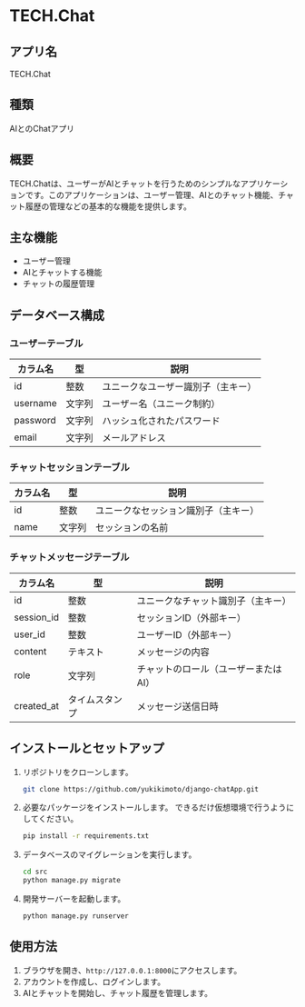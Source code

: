 # TECH.Chat

## アプリ名

TECH.Chat

## 種類

AIとのChatアプリ

## 概要

TECH.Chatは、ユーザーがAIとチャットを行うためのシンプルなアプリケーションです。このアプリケーションは、ユーザー管理、AIとのチャット機能、チャット履歴の管理などの基本的な機能を提供します。

## 主な機能

- ユーザー管理
- AIとチャットする機能
- チャットの履歴管理

## データベース構成

### ユーザーテーブル

| カラム名       | 型           | 説明                      |
| -------------- | ------------ | ------------------------- |
| id             | 整数         | ユニークなユーザー識別子（主キー） |
| username       | 文字列       | ユーザー名（ユニーク制約） |
| password       | 文字列       | ハッシュ化されたパスワード |
| email          | 文字列       | メールアドレス            |

### チャットセッションテーブル

| カラム名       | 型           | 説明                      |
| -------------- | ------------ | ------------------------- |
| id             | 整数         | ユニークなセッション識別子（主キー） |
| name           | 文字列       | セッションの名前          |

### チャットメッセージテーブル

| カラム名       | 型           | 説明                      |
| -------------- | ------------ | ------------------------- |
| id             | 整数         | ユニークなチャット識別子（主キー） |
| session_id     | 整数         | セッションID（外部キー）  |
| user_id        | 整数         | ユーザーID（外部キー）    |
| content        | テキスト     | メッセージの内容          |
| role           | 文字列       | チャットのロール（ユーザーまたはAI） |
| created_at     | タイムスタンプ | メッセージ送信日時       |

## インストールとセットアップ

1. リポジトリをクローンします。

    ```bash
    git clone https://github.com/yukikimoto/django-chatApp.git
    ```

2. 必要なパッケージをインストールします。
   できるだけ仮想環境で行うようにしてください。

    ```bash
    pip install -r requirements.txt
    ```

3. データベースのマイグレーションを実行します。

    ```bash
    cd src
    python manage.py migrate
    ```

4. 開発サーバーを起動します。

    ```bash
    python manage.py runserver
    ```

## 使用方法

1. ブラウザを開き、`http://127.0.0.1:8000`にアクセスします。
2. アカウントを作成し、ログインします。
3. AIとチャットを開始し、チャット履歴を管理します。
